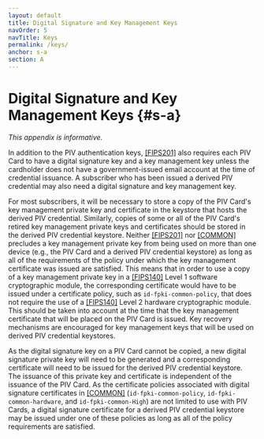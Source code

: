 ```yaml
---
layout: default
title: Digital Signature and Key Management Keys
navOrder: 5
navTitle: Keys
permalink: /keys/
anchor: s-a
section: A
---
```

# Digital Signature and Key Management Keys {#s-a}

*This appendix is informative.*

In addition to the PIV authentication keys, [[FIPS201]](references.md#ref-FIPS201) also requires each PIV Card to have a digital signature key and a key management key unless the cardholder does not have a government-issued email account at the time of credential issuance. A subscriber who has been issued a derived PIV credential may also need a digital signature and key management key.

For most subscribers, it will be necessary to store a copy of the PIV Card's key management private key and certificate in the keystore that hosts the derived PIV credential. Similarly, copies of some or all of the PIV Card's retired key management private keys and certificates should be stored in the derived PIV credential keystore. Neither [[FIPS201]](references.md#ref-FIPS201) nor [[COMMON]](references.md#ref-COMMON) precludes a key management private key from being used on more than one device (e.g., the PIV Card and a derived PIV credential keystore) as long as all of the requirements of the policy under which the key management certificate was issued are satisfied. This means that in order to use a copy of a key management private key in a [[FIPS140]](references.md#ref-FIPS140) Level 1 software cryptographic module, the corresponding certificate would have to be issued under a certificate policy, such as `id-fpki-common-policy`, that does not require the use of a [[FIPS140]](references.md#ref-FIPS140) Level 2 hardware cryptographic module. This should be taken into account at the time that the key management certificate that will be placed on the PIV Card is issued. Key recovery mechanisms are encouraged for key management keys that will be used on derived PIV credential keystores.

As the digital signature key on a PIV Card cannot be copied, a new digital signature private key will need to be generated and a corresponding certificate will need to be issued for the derived PIV credential keystore. The issuance of this private key and certificate is independent of the issuance of the PIV Card. As the certificate policies associated with digital signature certificates in [[COMMON]](references.md#ref-COMMON) (`id-fpki-common-policy`, `id-fpki-common-hardware`, and `id-fpki-common-High`) are not limited to use with PIV Cards, a digital signature certificate for a derived PIV credential keystore may be issued under one of these policies as long as all of the policy requirements are satisfied.
